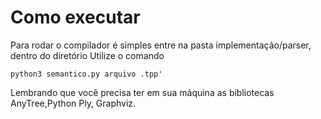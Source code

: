 # Como executar
Para rodar o compilador é simples entre na pasta implementação/parser, dentro do diretório
Utilize o comando

```python3 semantico.py arquivo .tpp'```

Lembrando que você precisa ter em sua máquina as bibliotecas AnyTree,Python Ply, Graphviz.
